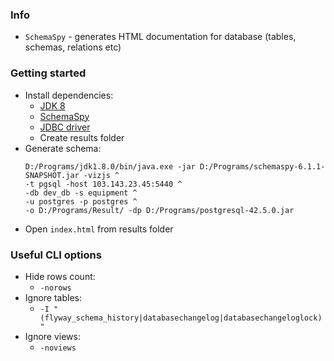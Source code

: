 ### Info
* `SchemaSpy` - generates HTML documentation for database (tables, schemas, relations etc)

### Getting started
* Install dependencies:
    * [JDK 8](https://www.oracle.com/java/technologies/javase/javase8u211-later-archive-downloads.html)
    * [SchemaSpy](https://schemaspy.org/schemaspy/download.html)
    * [JDBC driver](https://jdbc.postgresql.org/download/postgresql-42.5.0.jar)
    * Create results folder
* Generate schema:
    ```
    D:/Programs/jdk1.8.0/bin/java.exe -jar D:/Programs/schemaspy-6.1.1-SNAPSHOT.jar -vizjs ^
    -t pgsql -host 103.143.23.45:5440 ^
    -db dev_db -s equipment ^
    -u postgres -p postgres ^
    -o D:/Programs/Result/ -dp D:/Programs/postgresql-42.5.0.jar
    ```
* Open `index.html` from results folder

### Useful CLI options
* Hide rows count:
    * `-norows`
* Ignore tables:
    * `-I "(flyway_schema_history|databasechangelog|databasechangeloglock)"`
* Ignore views:
    * `-noviews`
